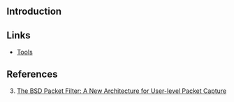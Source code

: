 ## Introduction



## Links

- [Tools](/docs/CS/OS/Linux/Tools/Tools.md)


## References

3. [The BSD Packet Filter: A New Architecture for User-level Packet Capture](https://www.tcpdump.org/papers/bpf-usenix93.pdf)
